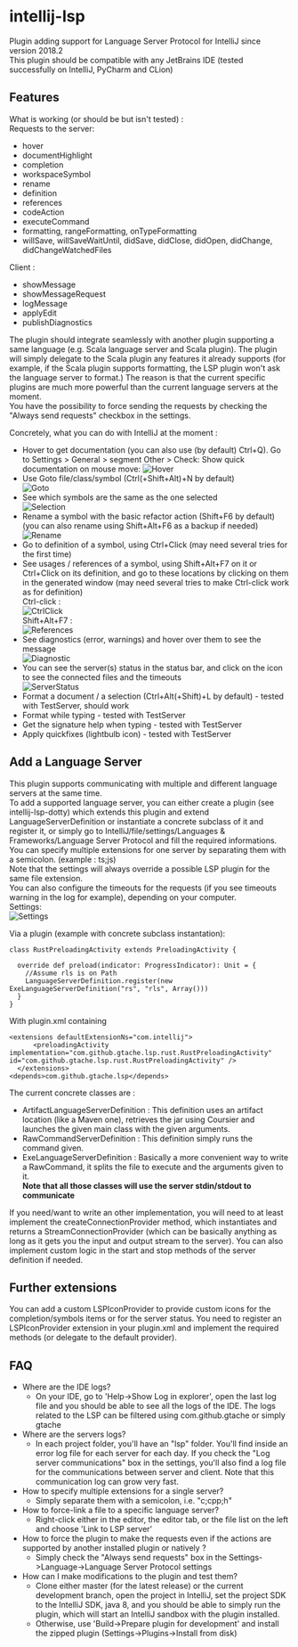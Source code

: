 # intellij-lsp
Plugin adding support for Language Server Protocol for IntelliJ since version 2018.2     
This plugin should be compatible with any JetBrains IDE (tested successfully on IntelliJ, PyCharm and CLion)    

## Features
What is working (or should be but isn't tested) :      
Requests to the server:     
- hover     
- documentHighlight     
- completion     
- workspaceSymbol     
- rename     
- definition     
- references     
- codeAction     
- executeCommand    
- formatting, rangeFormatting, onTypeFormatting    
- willSave, willSaveWaitUntil, didSave, didClose, didOpen, didChange, didChangeWatchedFiles   

Client :      
- showMessage     
- showMessageRequest    
- logMessage    
- applyEdit    
- publishDiagnostics

The plugin should integrate seamlessly with another plugin supporting a same language (e.g. Scala language server and Scala plugin). The plugin will simply delegate to the Scala plugin any features it already supports (for example, if the Scala plugin supports formatting, the LSP plugin won't ask the language server to format.) The reason is that the current specific plugins are much more powerful than the current language servers at the moment.    
You have the possibility to force sending the requests by checking the "Always send requests" checkbox in the settings.

Concretely, what you can do with IntelliJ at the moment :
- Hover to get documentation (you can also use (by default) Ctrl+Q). Go to Settings > General > segment Other > Check: Show quick documentation on mouse move:
![Hover](https://github.com/gtache/intellij-lsp/blob/master/doc/images/hover.gif "HoverGif")
- Use Goto file/class/symbol (Ctrl(+Shift+Alt)+N by default)    
![Goto](https://github.com/gtache/intellij-lsp/blob/master/doc/images/goto.gif "GotoGif")
- See which symbols are the same as the one selected   
![Selection](https://github.com/gtache/intellij-lsp/blob/master/doc/images/selection.gif "SelectionGif")
- Rename a symbol with the basic refactor action (Shift+F6 by default) (you can also rename using Shift+Alt+F6 as a backup if needed)         
![Rename](https://github.com/gtache/intellij-lsp/blob/master/doc/images/rename.gif "RenameGif")
- Go to definition of a symbol, using Ctrl+Click (may need several tries for the first time)    
- See usages / references of a symbol, using Shift+Alt+F7 on it or Ctrl+Click on its definition, and go to these locations by clicking on them in the generated window (may need several tries to make Ctrl-click work as for definition)    
Ctrl-click :     
![CtrlClick](https://github.com/gtache/intellij-lsp/blob/master/doc/images/ctrlClick.gif "CtrlClickGif")    
Shift+Alt+F7 :     
![References](https://github.com/gtache/intellij-lsp/blob/master/doc/images/references.gif "ReferencesGif")     
- See diagnostics (error, warnings) and hover over them to see the message    
![Diagnostic](https://github.com/gtache/intellij-lsp/blob/master/doc/images/diagnostic.gif "DiagnosticGif")    
- You can see the server(s) status in the status bar, and click on the icon to see the connected files and the timeouts    
![ServerStatus](https://github.com/gtache/intellij-lsp/blob/master/doc/images/server_status.gif "StatusGif")    
- Format a document / a selection (Ctrl+Alt(+Shift)+L by default) - tested with TestServer, should work     
- Format while typing - tested with TestServer    
- Get the signature help when typing - tested with TestServer     
- Apply quickfixes (lightbulb icon) - tested with TestServer     

## Add a Language Server
This plugin supports communicating with multiple and different language servers at the same time.    
To add a supported language server, you can either create a plugin (see intellij-lsp-dotty) which extends this plugin and extend LanguageServerDefinition or instantiate a concrete subclass of it and register it, or simply go to IntelliJ/file/settings/Languages & Frameworks/Language Server Protocol and fill the required informations. You can specify multiple extensions for one server by separating them with a semicolon. (example : ts;js)        
Note that the settings will always override a possible LSP plugin for the same file extension.    
You can also configure the timeouts for the requests (if you see timeouts warning in the log for example), depending on your computer.    
Settings:    
![Settings](https://github.com/gtache/intellij-lsp/blob/master/doc/images/settings.gif "SettingsGif")

Via a plugin (example with concrete subclass instantation):
```
class RustPreloadingActivity extends PreloadingActivity {

  override def preload(indicator: ProgressIndicator): Unit = {
    //Assume rls is on Path
    LanguageServerDefinition.register(new ExeLanguageServerDefinition("rs", "rls", Array()))
  }
}
```    

With plugin.xml containing
```
<extensions defaultExtensionNs="com.intellij">
      <preloadingActivity implementation="com.github.gtache.lsp.rust.RustPreloadingActivity" id="com.github.gtache.lsp.rust.RustPreloadingActivity" />
  </extensions>
<depends>com.github.gtache.lsp</depends>
```

The current concrete classes are :      
- ArtifactLanguageServerDefinition : This definition uses an artifact location (like a Maven one), retrieves the jar using Coursier and launches the given main class with the given arguments.
- RawCommandServerDefinition : This definition simply runs the command given.
- ExeLanguageServerDefinition : Basically a more convenient way to write a RawCommand, it splits the file to execute and the arguments given to it.    
**Note that all those classes will use the server stdin/stdout to communicate**

If you need/want to write an other implementation, you will need to at least implement the createConnectionProvider method, which instantiates and returns a StreamConnectionProvider (which can be basically anything as long as it gets you the input and output stream to the server). You can also implement custom logic in the start and stop methods of the server definition if needed.

## Further extensions
You can add a custom LSPIconProvider to provide custom icons for the completion/symbols items or for the server status. You need to register an LSPIconProvider extension in your plugin.xml and implement the required methods (or delegate to the default provider).

## FAQ
- Where are the IDE logs?
  - On your IDE, go to 'Help->Show Log in explorer', open the last log file and you should be able to see all the logs of the IDE. The logs related to the LSP can be filtered using com.github.gtache or simply gtache
- Where are the servers logs?
  - In each project folder, you'll have an "lsp" folder. You'll find inside an error log file for each server for each day. If you check the "Log server communications" box in the settings, you'll also find a log file for the communications between server and client. Note that this communication log can grow very fast.
- How to specify multiple extensions for a single server?
  - Simply separate them with a semicolon, i.e. "c;cpp;h"
- How to force-link a file to a specific language server?
  - Right-click either in the editor, the editor tab, or the file list on the left and choose 'Link to LSP server'
- How to force the plugin to make the requests even if the actions are supported by another installed plugin or natively ?
  - Simply check the "Always send requests" box in the Settings->Language->Language Server Protocol settings
- How can I make modifications to the plugin and test them?
  - Clone either master (for the latest release) or the current development branch, open the project in IntelliJ, set the project SDK to the IntelliJ SDK, java 8, and you should be able to simply run the plugin, which will start an IntelliJ sandbox with the plugin installed.
  - Otherwise, use 'Build->Prepare plugin for development' and install the zipped plugin (Settings->Plugins->Install from disk)

